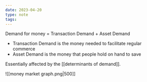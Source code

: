 ```yaml
---
date: 2023-04-20
type: note
tags: 
---
```


Demand for money = Transaction Demand + Asset Demand
- Transaction Demand is the money needed to facilitate regular commerce
- Asset Demand is the money that people hold on hand to save

Essentially affected by the [[determinants of demand]].

![[money market graph.png|500]]
